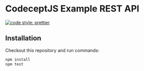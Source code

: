 # CodeceptJS Example REST API

[![code style: prettier](https://img.shields.io/badge/code_style-prettier-ff69b4.svg?style=flat-square)](https://github.com/prettier/prettier)

## Installation

Checkout this repository and run commands:  

```bash
npm install
npm test
``` 
